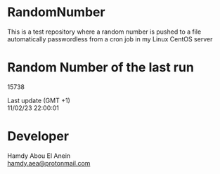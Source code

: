 # RandomNumber    
This is a test repository where a random number is pushed to a file automatically passwordless from a cron job in my Linux CentOS server    
# Random Number of the last run   
15738
      
Last update (GMT +1)    
11/02/23 22:00:01
# Developer    
Hamdy Abou El Anein   
hamdy.aea@protonmail.com
